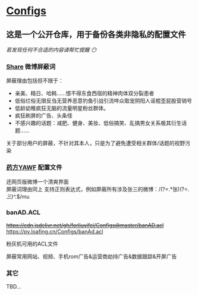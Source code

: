 # [Configs](https://py.loafing.cn/Configs)

## 这是一个公开仓库，用于备份各类非隐私的配置文件
*若发现任何不合适的内容请帮忙提醒 😶* 

### [Share](https://www.coolapk.com/apk/com.hengye.share) 微博屏蔽词
屏蔽理由包括但不限于：
- 亲美、精日、哈韩……恨不得东食西宿的精神肉体双分裂患者
- 低俗烂俗无限反刍无营养恶意钓鱼引战引流哗众取宠阴阳人谣棍歪屁股营销号
- 低龄幼稚疯狂无脑的流量明星粉丝群体。
- 疯狂刷屏的广告、头条怪
- 不感兴趣的话题：减肥、健身、美妆、低俗搞笑、乱搞男女关系极其衍生话题……

关于部分用户的屏蔽，不针对其本人，只是为了避免遭受相关群体/话题的视野污染

### [药方YAWF](https://tiansh.github.io/yawf/) 配置文件

还网页版微博一个清爽界面   
屏蔽词理由同上
支持正则表达式，例如屏蔽所有涉及张三的微博：/(?=.*张)(?=.*三)^.*$/mu

### banAD.ACL  

~~https://cdn.jsdelivr.net/gh/forliuyifei/Configs@master/banAD.acl~~  
https://py.loafing.cn/Configs/banAd.acl

粉灰机可用的ACL文件
 
屏蔽常用网站、视频、手机rom广告&运营商劫持广告&数据跟踪&开屏广告

### 其它
TBD...

